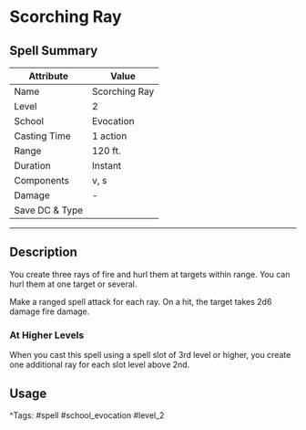 # Scorching Ray

## Spell Summary

| Attribute        | Value                  |
|------------------|------------------------|
| Name             | Scorching Ray                 |
| Level            | 2                |
| School           | Evocation          |
| Casting Time     | 1 action              |
| Range            | 120 ft.            |
| Duration         | Instant             |
| Components       | v, s             |
| Damage           | -               |
| Save DC & Type   |              |

---

## Description

You create three rays of fire and hurl them at targets within range. You can hurl them at one target or several.

Make a ranged spell attack for each ray. On a hit, the target takes 2d6 damage fire damage.

### At Higher Levels
When you cast this spell using a spell slot of 3rd level or higher, you create one additional ray for each slot level above 2nd.

## Usage


^Tags: #spell #school_evocation #level_2